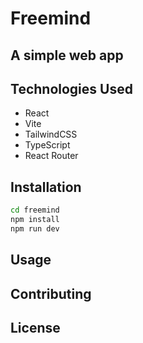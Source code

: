 # Freemind

## A simple web app

## Technologies Used

- React
- Vite
- TailwindCSS
- TypeScript
- React Router

## Installation

```bash
cd freemind
npm install
npm run dev
```

## Usage

## Contributing

## License
